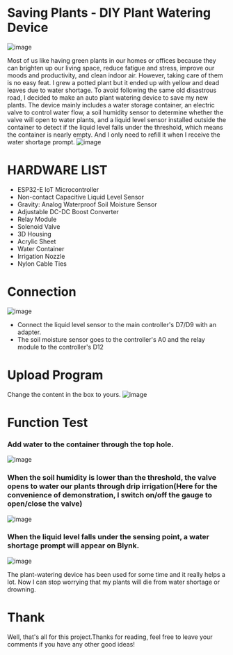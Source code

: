 # Saving Plants - DIY Plant Watering Device

![image](https://user-images.githubusercontent.com/65546290/208014625-78d8edf9-dc59-4b06-aade-41525554f964.png)

Most of us like having green plants in our homes or offices because they can brighten up our living space, reduce fatigue and stress, improve our moods and productivity, and clean indoor air. However, taking care of them is no easy feat. I grew a potted plant but it ended up with yellow and dead leaves due to water shortage. To avoid following the same old disastrous road, I decided to make an auto plant watering device to save my new plants.
The device mainly includes a water storage container, an electric valve to control water flow, a soil humidity sensor to determine whether the valve will open to water plants, and a liquid level sensor installed outside the container to detect if the liquid level falls under the threshold, which means the container is nearly empty. And I only need to refill it when I receive the water shortage prompt.
![image](https://user-images.githubusercontent.com/65546290/208018949-4696d235-1d7b-4c26-afb3-ac5e79d6cb0e.png)

# HARDWARE LIST
* ESP32-E IoT Microcontroller
* Non-contact Capacitive Liquid Level Sensor
* Gravity: Analog Waterproof Soil Moisture Sensor
* Adjustable DC-DC Boost Converter
* Relay Module
* Solenoid Valve
* 3D Housing
* Acrylic Sheet
* Water Container
* Irrigation Nozzle
* Nylon Cable Ties

# Connection 
![image](https://user-images.githubusercontent.com/65546290/208014973-0c1b1df1-a54d-45c0-b2c4-86b7b2b6c967.png)

* Connect the liquid level sensor to the main controller's D7/D9 with an adapter.
* The soil moisture sensor goes to the controller's A0 and the relay module to the controller's D12


# Upload Program
Change the content in the box to yours.
![image](https://user-images.githubusercontent.com/65546290/208015933-342258ac-d7a6-4f7f-a18e-2321ae220c90.png)


# Function Test

### Add water to the container through the top hole.
![image](https://user-images.githubusercontent.com/65546290/208015558-496578e6-9e0f-4d4d-a614-9819060c8a3e.png)

### When the soil humidity is lower than the threshold, the valve opens to water our plants through drip irrigation(Here for the convenience of demonstration, I switch on/off the gauge to open/close the valve)
![image](https://user-images.githubusercontent.com/65546290/208015571-cd051723-19c0-4dd9-bd59-3612175ca661.png)

### When the liquid level falls under the sensing point, a water shortage prompt will appear on Blynk.
![image](https://user-images.githubusercontent.com/65546290/208015585-9f74a12d-af4d-49e5-a683-cbd6e19cf66d.png)


The plant-watering device has been used for some time and it really helps a lot. Now I can stop worrying that my plants will die from water shortage or drowning. 

# Thank
Well, that's all for this project.Thanks for reading, feel free to leave your comments if you have any other good ideas!
